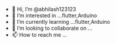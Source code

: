 - 👋 Hi, I’m @abhilash123123
- 👀 I’m interested in ...flutter,Arduino
- 🌱 I’m currently learning ...flutter,Arduino
- 💞️ I’m looking to collaborate on ...
- 📫 How to reach me ...

<!---
abhilash123123/abhilash123123 is a ✨ special ✨ repository because its `README.md` (this file) appears on your GitHub profile.
You can click the Preview link to take a look at your changes.
--->
